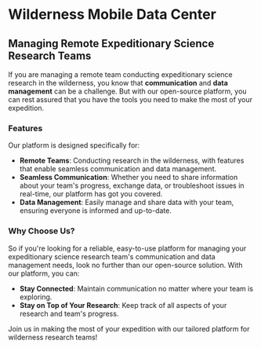 # Wilderness Mobile Data Center

## Managing Remote Expeditionary Science Research Teams

If you are managing a remote team conducting expeditionary science research in the wilderness, you know that **communication** and **data management** can be a challenge. But with our open-source platform, you can rest assured that you have the tools you need to make the most of your expedition.

### Features

Our platform is designed specifically for:

- **Remote Teams**: Conducting research in the wilderness, with features that enable seamless communication and data management.
- **Seamless Communication**: Whether you need to share information about your team's progress, exchange data, or troubleshoot issues in real-time, our platform has got you covered.
- **Data Management**: Easily manage and share data with your team, ensuring everyone is informed and up-to-date.

### Why Choose Us?

So if you're looking for a reliable, easy-to-use platform for managing your expeditionary science research team's communication and data management needs, look no further than our open-source solution. With our platform, you can:

- **Stay Connected**: Maintain communication no matter where your team is exploring.
- **Stay on Top of Your Research**: Keep track of all aspects of your research and team's progress.

Join us in making the most of your expedition with our tailored platform for wilderness research teams!
